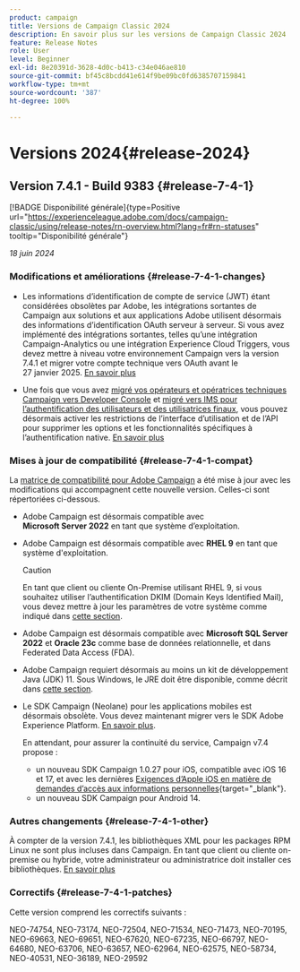 ```yaml
---
product: campaign
title: Versions de Campaign Classic 2024
description: En savoir plus sur les versions de Campaign Classic 2024
feature: Release Notes
role: User
level: Beginner
exl-id: 8e20391d-3628-4d0c-b413-c34e046ae810
source-git-commit: bf45c8bcdd41e614f9be09bc0fd6385707159841
workflow-type: tm+mt
source-wordcount: '387'
ht-degree: 100%

---
```


# Versions 2024{#release-2024}

## Version 7.4.1 - Build 9383 {#release-7-4-1}

[!BADGE Disponibilité générale]{type=Positive url="https://experienceleague.adobe.com/docs/campaign-classic/using/release-notes/rn-overview.html?lang=fr#rn-statuses" tooltip="Disponibilité générale"}

_18 juin 2024_

### Modifications et améliorations {#release-7-4-1-changes}

* Les informations d’identification de compte de service (JWT) étant considérées obsolètes par Adobe, les intégrations sortantes de Campaign aux solutions et aux applications Adobe utilisent désormais des informations d’identification OAuth serveur à serveur. Si vous avez implémenté des intégrations sortantes, telles qu’une intégration Campaign-Analytics ou une intégration Experience Cloud Triggers, vous devez mettre à niveau votre environnement Campaign vers la version 7.4.1 et migrer votre compte technique vers OAuth avant le 27 janvier 2025. [En savoir plus](../../integrations/using/oauth-technical-account.md)

* Une fois que vous avez [migré vos opérateurs et opératrices techniques Campaign vers Developer Console](../../technotes/using/ims-migration.md) et [migré vers IMS pour l’authentification des utilisateurs et des utilisatrices finaux](../../technotes/using/migrate-users-to-ims.md), vous pouvez désormais activer les restrictions de l’interface d’utilisation et de l’API pour supprimer les options et les fonctionnalités spécifiques à l’authentification native. [En savoir plus](../../technotes/using/impact-ims-migration.md)


### Mises à jour de compatibilité {#release-7-4-1-compat}

La [matrice de compatibilité pour Adobe Campaign](compatibility-matrix.md) a été mise à jour avec les modifications qui accompagnent cette nouvelle version. Celles-ci sont répertoriées ci-dessous.

* Adobe Campaign est désormais compatible avec **Microsoft Server 2022** en tant que système d’exploitation.
* Adobe Campaign est désormais compatible avec **RHEL 9** en tant que système d&#39;exploitation.

  >[!CAUTION]
  >
  >En tant que client ou cliente On-Premise utilisant RHEL 9, si vous souhaitez utiliser l’authentification DKIM (Domain Keys Identified Mail), vous devez mettre à jour les paramètres de votre système comme indiqué dans [cette section](../../installation/using/installing-packages-with-linux.md#rhel-9-update).


* Adobe Campaign est désormais compatible avec **Microsoft SQL Server 2022** et **Oracle 23c** comme base de données relationnelle, et dans Federated Data Access (FDA).

* Adobe Campaign requiert désormais au moins un kit de développement Java (JDK) 11. Sous Windows, le JRE doit être disponible, comme décrit dans [cette section](../../installation/using/application-server.md#jdk).

* Le SDK Campaign (Neolane) pour les applications mobiles est désormais obsolète. Vous devez maintenant migrer vers le SDK Adobe Experience Platform. [En savoir plus](deprecated-features.md).

  En attendant, pour assurer la continuité du service, Campaign v7.4 propose :

   * un nouveau SDK Campaign 1.0.27 pour iOS, compatible avec iOS 16 et 17, et avec les dernières [Exigences d’Apple iOS en matière de demandes d’accès aux informations personnelles](https://developer.apple.com/news/?id=r1henawx){target="_blank"}.
   * un nouveau SDK Campaign pour Android 14.

### Autres changements {#release-7-4-1-other}

À compter de la version 7.4.1, les bibliothèques XML pour les packages RPM Linux ne sont plus incluses dans Campaign. En tant que client ou cliente on-premise ou hybride, votre administrateur ou administratrice doit installer ces bibliothèques. [En savoir plus](../../installation/using/installing-packages-with-linux.md)

### Correctifs {#release-7-4-1-patches}

Cette version comprend les correctifs suivants :

NEO-74754, NEO-73174, NEO-72504, NEO-71534, NEO-71473, NEO-70195, NEO-69663, NEO-69651, NEO-67620, NEO-67235, NEO-66797, NEO-64680, NEO-63706, NEO-63657, NEO-62964, NEO-62575, NEO-58734, NEO-40531, NEO-36189, NEO-29592



